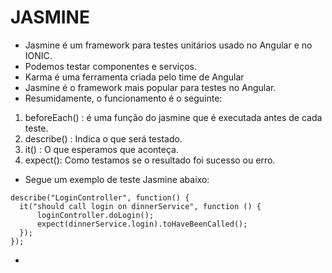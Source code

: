# JASMINE 
* Jasmine é um framework para testes unitários usado no Angular e no IONIC. 
* Podemos testar componentes e serviços. 
* Karma é uma ferramenta criada pelo time de Angular
* Jasmine é o framework mais popular para testes no Angular. 
* Resumidamente, o funcionamento é o seguinte:
1) beforeEach() : é uma função do jasmine que é executada antes de cada teste.  
1) describe() : Indica o que será testado. 
1) it() : O que esperamos que aconteça. 
1) expect(): Como testamos se o resultado foi sucesso ou erro.
* Segue um exemplo de teste Jasmine abaixo: 
```
describe("LoginController", function() {  
  it("should call login on dinnerService", function () {
      loginController.doLogin();
      expect(dinnerService.login).toHaveBeenCalled();
  });
});
```
* 